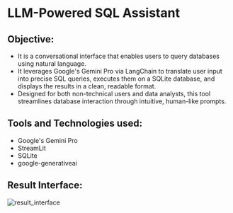 # LLM-Powered SQL Assistant
## Objective:
* It is a conversational interface that enables users to query databases using natural language.
* It leverages Google's Gemini Pro via LangChain to translate user input into precise SQL queries, executes them on a SQLite database, and displays the results in a clean, readable format.
* Designed for both non-technical users and data analysts, this tool streamlines database interaction through intuitive, human-like prompts.
## Tools and Technologies used:
* Google's Gemini Pro
* StreamLit
* SQLite
* google-generativeai
## Result Interface:
![result_interface](https://github.com/TSS-sniper/SQL_LLM_pro/assets/121627136/2305e272-7a58-4876-975c-231e19e474ae)
